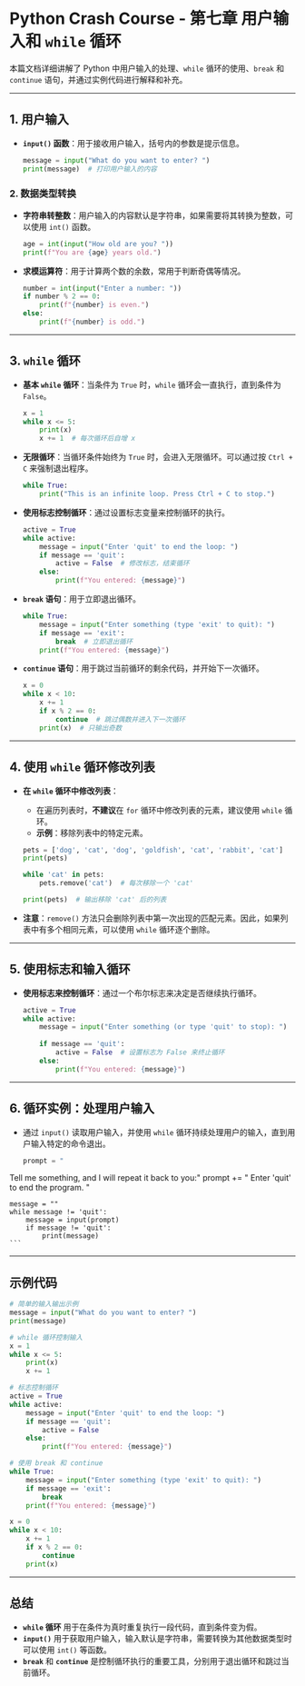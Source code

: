 
# Python Crash Course - 第七章 用户输入和 `while` 循环

本篇文档详细讲解了 Python 中用户输入的处理、`while` 循环的使用、`break` 和 `continue` 语句，并通过实例代码进行解释和补充。

---

## 1. 用户输入

- **`input()` 函数**：用于接收用户输入，括号内的参数是提示信息。
    ```python
    message = input("What do you want to enter? ")
    print(message)  # 打印用户输入的内容
    ```

### 2. 数据类型转换

- **字符串转整数**：用户输入的内容默认是字符串，如果需要将其转换为整数，可以使用 `int()` 函数。
    ```python
    age = int(input("How old are you? "))
    print(f"You are {age} years old.")
    ```

- **求模运算符**：用于计算两个数的余数，常用于判断奇偶等情况。
    ```python
    number = int(input("Enter a number: "))
    if number % 2 == 0:
        print(f"{number} is even.")
    else:
        print(f"{number} is odd.")
    ```

---

## 3. `while` 循环

- **基本 `while` 循环**：当条件为 `True` 时，`while` 循环会一直执行，直到条件为 `False`。
    ```python
    x = 1
    while x <= 5:
        print(x)
        x += 1  # 每次循环后自增 x
    ```

- **无限循环**：当循环条件始终为 `True` 时，会进入无限循环。可以通过按 `Ctrl + C` 来强制退出程序。
    ```python
    while True:
        print("This is an infinite loop. Press Ctrl + C to stop.")
    ```

- **使用标志控制循环**：通过设置标志变量来控制循环的执行。
    ```python
    active = True
    while active:
        message = input("Enter 'quit' to end the loop: ")
        if message == 'quit':
            active = False  # 修改标志，结束循环
        else:
            print(f"You entered: {message}")
    ```

- **`break` 语句**：用于立即退出循环。
    ```python
    while True:
        message = input("Enter something (type 'exit' to quit): ")
        if message == 'exit':
            break  # 立即退出循环
        print(f"You entered: {message}")
    ```

- **`continue` 语句**：用于跳过当前循环的剩余代码，并开始下一次循环。
    ```python
    x = 0
    while x < 10:
        x += 1
        if x % 2 == 0:
            continue  # 跳过偶数并进入下一次循环
        print(x)  # 只输出奇数
    ```

---

## 4. 使用 `while` 循环修改列表

- **在 `while` 循环中修改列表**：
    - 在遍历列表时，**不建议**在 `for` 循环中修改列表的元素，建议使用 `while` 循环。
    - **示例**：移除列表中的特定元素。
    ```python
    pets = ['dog', 'cat', 'dog', 'goldfish', 'cat', 'rabbit', 'cat']
    print(pets)

    while 'cat' in pets:
        pets.remove('cat')  # 每次移除一个 'cat'
    
    print(pets)  # 输出移除 'cat' 后的列表
    ```

- **注意**：`remove()` 方法只会删除列表中第一次出现的匹配元素。因此，如果列表中有多个相同元素，可以使用 `while` 循环逐个删除。

---

## 5. 使用标志和输入循环

- **使用标志来控制循环**：通过一个布尔标志来决定是否继续执行循环。
    ```python
    active = True
    while active:
        message = input("Enter something (or type 'quit' to stop): ")
        
        if message == 'quit':
            active = False  # 设置标志为 False 来终止循环
        else:
            print(f"You entered: {message}")
    ```

---

## 6. 循环实例：处理用户输入

- 通过 `input()` 读取用户输入，并使用 `while` 循环持续处理用户的输入，直到用户输入特定的命令退出。
    ```python
    prompt = "
Tell me something, and I will repeat it back to you:"
    prompt += "
Enter 'quit' to end the program. "

    message = ""
    while message != 'quit':
        message = input(prompt)
        if message != 'quit':
            print(message)
    ```

---

## 示例代码

```python
# 简单的输入输出示例
message = input("What do you want to enter? ")
print(message)

# while 循环控制输入
x = 1
while x <= 5:
    print(x)
    x += 1

# 标志控制循环
active = True
while active:
    message = input("Enter 'quit' to end the loop: ")
    if message == 'quit':
        active = False
    else:
        print(f"You entered: {message}")

# 使用 break 和 continue
while True:
    message = input("Enter something (type 'exit' to quit): ")
    if message == 'exit':
        break
    print(f"You entered: {message}")

x = 0
while x < 10:
    x += 1
    if x % 2 == 0:
        continue
    print(x)
```

---

## 总结

- **`while` 循环** 用于在条件为真时重复执行一段代码，直到条件变为假。
- **`input()`** 用于获取用户输入，输入默认是字符串，需要转换为其他数据类型时可以使用 `int()` 等函数。
- **`break`** 和 **`continue`** 是控制循环执行的重要工具，分别用于退出循环和跳过当前循环。
